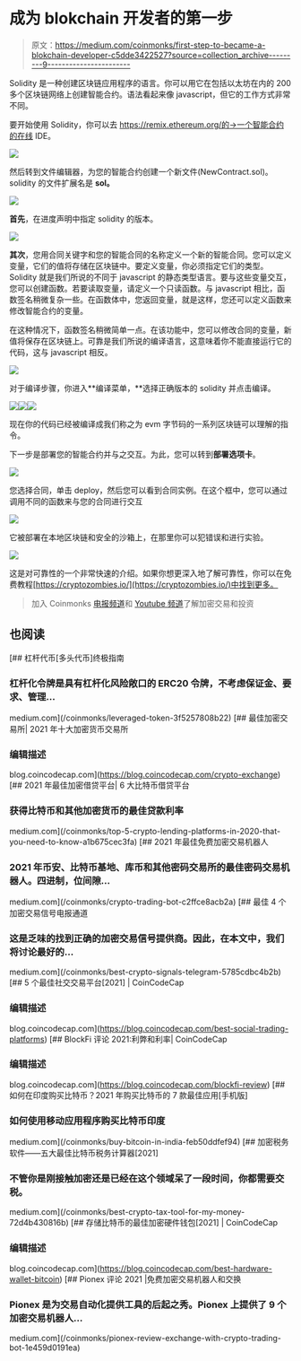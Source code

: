 # 成为 blokchain 开发者的第一步

> 原文：<https://medium.com/coinmonks/first-step-to-became-a-blokchain-developer-c5dde3422527?source=collection_archive---------9----------------------->

Solidity 是一种创建区块链应用程序的语言。你可以用它在包括以太坊在内的 200 多个区块链网络上创建智能合约。语法看起来像 javascript，但它的工作方式非常不同。

要开始使用 Solidity，你可以去 https://remix.ethereum.org/的→一个智能合约的在线 IDE。

![](img/0da25e13a76d54720cbe97c3ac94710e.png)

然后转到文件编辑器，为您的智能合约创建一个新文件(NewContract.sol)。solidity 的文件扩展名是 **sol。**

![](img/b9c30465baf24d2ed2a30a262c55bfc1.png)

**首先**，在进度声明中指定 solidity 的版本。

![](img/d7b2bcd42014b6ab16f82d0eb665e15d.png)

**其次**，您用合同关键字和您的智能合同的名称定义一个新的智能合同。您可以定义变量，它们的值将存储在区块链中。要定义变量，你必须指定它们的类型。Solidity 就是我们所说的不同于 javascript 的静态类型语言。要与这些变量交互，您可以创建函数。若要读取变量，请定义一个只读函数。与 javascript 相比，函数签名稍微复杂一些。在函数体中，您返回变量，就是这样，您还可以定义函数来修改智能合约的变量。

在这种情况下，函数签名稍微简单一点。在该功能中，您可以修改合同的变量，新值将保存在区块链上。可靠是我们所说的编译语言，这意味着你不能直接运行它的代码，这与 javascript 相反。

![](img/78970332aa9de99dcd319ab92b389311.png)

对于编译步骤，你进入**编译菜单，**选择正确版本的 solidity 并点击编译。

![](img/4d36359629a931dd25480baa31f1e322.png)![](img/8e3b792090eb9d9596adb7678b561b61.png)![](img/903abfaf1f1c8159a1197444783847d5.png)

现在你的代码已经被编译成我们称之为 evm 字节码的一系列区块链可以理解的指令。

下一步是部署您的智能合约并与之交互。为此，您可以转到**部署选项卡**。

![](img/ccdc656888549378e6e2a7bf4acb64f2.png)

您选择合同，单击 deploy，然后您可以看到合同实例。在这个框中，您可以通过调用不同的函数来与您的合同进行交互

![](img/74cc967afe6aaf8ddc6ce159a1851bdd.png)

它被部署在本地区块链和安全的沙箱上，在那里你可以犯错误和进行实验。

![](img/8775f98e99b7d7555640a4c23c5a072d.png)

这是对可靠性的一个非常快速的介绍。如果你想更深入地了解可靠性，你可以在免费教程[https://cryptozombies.io/](https://cryptozombies.io/)中找到更多。

> 加入 Coinmonks [电报频道](https://t.me/coincodecap)和 [Youtube 频道](https://www.youtube.com/c/coinmonks/videos)了解加密交易和投资

## 也阅读

[](/coinmonks/leveraged-token-3f5257808b22) [## 杠杆代币[多头代币]终极指南

### 杠杆化令牌是具有杠杆化风险敞口的 ERC20 令牌，不考虑保证金、要求、管理…

medium.com](/coinmonks/leveraged-token-3f5257808b22) [](https://blog.coincodecap.com/crypto-exchange) [## 最佳加密交易所| 2021 年十大加密货币交易所

### 编辑描述

blog.coincodecap.com](https://blog.coincodecap.com/crypto-exchange) [](/coinmonks/top-5-crypto-lending-platforms-in-2020-that-you-need-to-know-a1b675cec3fa) [## 2021 年最佳加密借贷平台| 6 大比特币借贷平台

### 获得比特币和其他加密货币的最佳贷款利率

medium.com](/coinmonks/top-5-crypto-lending-platforms-in-2020-that-you-need-to-know-a1b675cec3fa) [](/coinmonks/crypto-trading-bot-c2ffce8acb2a) [## 2021 年最佳免费加密交易机器人

### 2021 年币安、比特币基地、库币和其他密码交易所的最佳密码交易机器人。四进制，位间隙…

medium.com](/coinmonks/crypto-trading-bot-c2ffce8acb2a) [](/coinmonks/best-crypto-signals-telegram-5785cdbc4b2b) [## 最佳 4 个加密交易信号电报通道

### 这是乏味的找到正确的加密交易信号提供商。因此，在本文中，我们将讨论最好的…

medium.com](/coinmonks/best-crypto-signals-telegram-5785cdbc4b2b)  [## 5 个最佳社交交易平台[2021] | CoinCodeCap

### 编辑描述

blog.coincodecap.com](https://blog.coincodecap.com/best-social-trading-platforms) [](https://blog.coincodecap.com/blockfi-review) [## BlockFi 评论 2021:利弊和利率| CoinCodeCap

### 编辑描述

blog.coincodecap.com](https://blog.coincodecap.com/blockfi-review) [](/coinmonks/buy-bitcoin-in-india-feb50ddfef94) [## 如何在印度购买比特币？2021 年购买比特币的 7 款最佳应用[手机版]

### 如何使用移动应用程序购买比特币印度

medium.com](/coinmonks/buy-bitcoin-in-india-feb50ddfef94) [](/coinmonks/best-crypto-tax-tool-for-my-money-72d4b430816b) [## 加密税务软件——五大最佳比特币税务计算器[2021]

### 不管你是刚接触加密还是已经在这个领域呆了一段时间，你都需要交税。

medium.com](/coinmonks/best-crypto-tax-tool-for-my-money-72d4b430816b) [](https://blog.coincodecap.com/best-hardware-wallet-bitcoin) [## 存储比特币的最佳加密硬件钱包[2021] | CoinCodeCap

### 编辑描述

blog.coincodecap.com](https://blog.coincodecap.com/best-hardware-wallet-bitcoin) [](/coinmonks/pionex-review-exchange-with-crypto-trading-bot-1e459d0191ea) [## Pionex 评论 2021 |免费加密交易机器人和交换

### Pionex 是为交易自动化提供工具的后起之秀。Pionex 上提供了 9 个加密交易机器人…

medium.com](/coinmonks/pionex-review-exchange-with-crypto-trading-bot-1e459d0191ea)